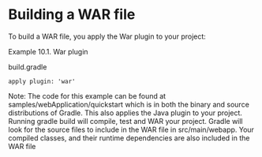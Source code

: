 # Building a WAR file

To build a WAR file, you apply the War plugin to your project:

Example 10.1. War plugin

build.gradle

    apply plugin: 'war'

Note: The code for this example can be found at samples/webApplication/quickstart which is in both the binary and source distributions of Gradle.
This also applies the Java plugin to your project. Running gradle build will compile, test and WAR your project. Gradle will look for the source files to include in the WAR file in src/main/webapp. Your compiled classes, and their runtime dependencies are also included in the WAR file
